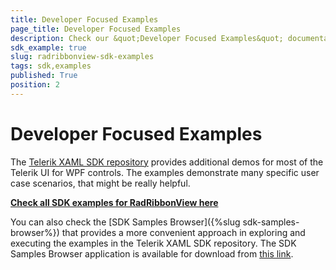 ```yaml
---
title: Developer Focused Examples
page_title: Developer Focused Examples
description: Check our &quot;Developer Focused Examples&quot; documentation article for the RadRibbonView {{ site.framework_name }} control.
sdk_example: true
slug: radribbonview-sdk-examples
tags: sdk,examples
published: True
position: 2
---
```


# Developer Focused Examples

The [Telerik XAML SDK repository](https://github.com/telerik/xaml-sdk/tree/master/) provides additional demos for most of the Telerik UI for WPF controls. The examples demonstrate many specific user case scenarios, that might be really helpful. 

__[Check all SDK examples for RadRibbonView here](https://github.com/telerik/xaml-sdk/tree/master/RibbonView)__

You can also check the [SDK Samples Browser]({%slug sdk-samples-browser%}) that provides a more convenient approach in exploring and executing the examples in the Telerik XAML SDK repository. The SDK Samples Browser application is available for download from [this link](https://demos.telerik.com/xaml-sdkbrowser/).
